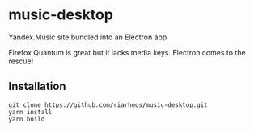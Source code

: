 # music-desktop
Yandex.Music site bundled into an Electron app

Firefox Quantum is great but it lacks media keys. Electron comes to the rescue!

## Installation
    git clone https://github.com/riarheos/music-desktop.git
    yarn install
    yarn build
